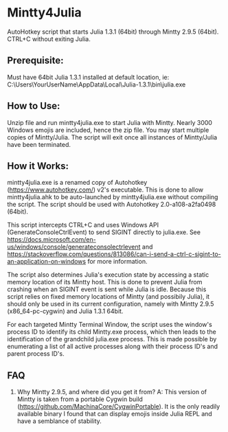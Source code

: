 # Mintty4Julia
AutoHotkey script that starts Julia 1.3.1 (64bit) through Mintty 2.9.5 (64bit). CTRL+C without exiting Julia.

## Prerequisite:  
Must have 64bit Julia 1.3.1 installed at default location, ie: C:\Users\YourUserName\AppData\Local\Julia-1.3.1\bin\julia.exe

## How to Use:  
Unzip file and run mintty4julia.exe to start Julia with Mintty.  Nearly 3000 Windows emojis are included, hence the zip file.  You may start multiple copies of Mintty/Julia.  The script will exit once all instances of Mintty/Julia have been terminated.

## How it Works:
mintty4julia.exe is a renamed copy of Autohotkey (https://www.autohotkey.com/) v2's executable.  This is done to allow mintty4julia.ahk to be auto-launched by mintty4julia.exe without compiling the script.  The script should be used with Autohotkey 2.0-a108-a2fa0498 (64bit).  

This script intercepts CTRL+C and uses Windows API (GenerateConsoleCtrlEvent) to send SIGINT directly to julia.exe.  See https://docs.microsoft.com/en-us/windows/console/generateconsolectrlevent and https://stackoverflow.com/questions/813086/can-i-send-a-ctrl-c-sigint-to-an-application-on-windows for more information.

The script also determines Julia's execution state by accessing a static memory location of its Mintty host.  This is done to prevent Julia from crashing when an SIGINT event is sent while Julia is idle.  Because this script relies on fixed memory locations of Mintty (and possibily Julia), it should only be used in its current configuration, namely with Mintty 2.9.5 (x86_64-pc-cygwin) and Julia 1.3.1 64bit.

For each targeted Mintty Terminal Window, the script uses the window's process ID to identify its child Mintty.exe process, which then leads to the identification of the grandchild julia.exe process.  This is made possible by enumerating a list of all active processes along with their process ID's and parent process ID's.

## FAQ
1.  Why Mintty 2.9.5, and where did you get it from?
A:  This version of Mintty is taken from a portable Cygwin build (https://github.com/MachinaCore/CygwinPortable).  It is the only readily available binary I found that can display emojis inside Julia REPL and have a semblance of stability.

